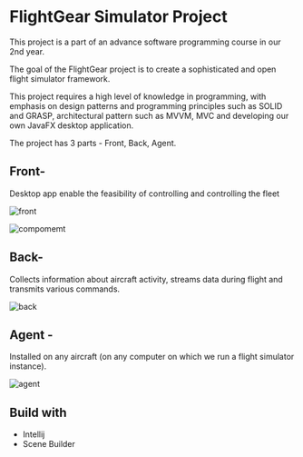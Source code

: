 # FlightGear Simulator Project 

This project is a part of an advance software programming course in our 2nd year.

The goal of the FlightGear project is to create a sophisticated and open flight simulator framework.

This project requires a high level of knowledge in programming, with emphasis on design patterns and programming principles such as SOLID and GRASP, 
architectural pattern such as MVVM, MVC and developing our own JavaFX desktop application.

The project has 3 parts - Front, Back, Agent.

<h2>Front-</h2>

Desktop app enable the feasibility of controlling and controlling the fleet

![front](https://user-images.githubusercontent.com/94534918/167295686-eb0b0996-744f-4e24-9f90-02f24f7264fa.jpg)

![compomemt](https://user-images.githubusercontent.com/94534918/167295737-9c5d89c4-7c5f-4288-b5c1-23e0678869aa.jpg)

<h2>Back-</h2>

 Collects information about aircraft activity, streams data during flight and transmits various commands.

![back](https://user-images.githubusercontent.com/94534918/167295757-20a40517-d57d-4fbb-8193-161583c4833d.jpg)

<h2>Agent -</h2> 

Installed on any aircraft (on any computer on which we run a flight simulator instance).

![agent](https://user-images.githubusercontent.com/94534918/167295647-cc75e06c-e20f-4aff-96bd-8a25d40a4596.jpg)
  
  <h2>Build with</h2>
  <ul>
  <li>Intellij</li>
  <li>  Scene Builder</li>
 
  </ul>


